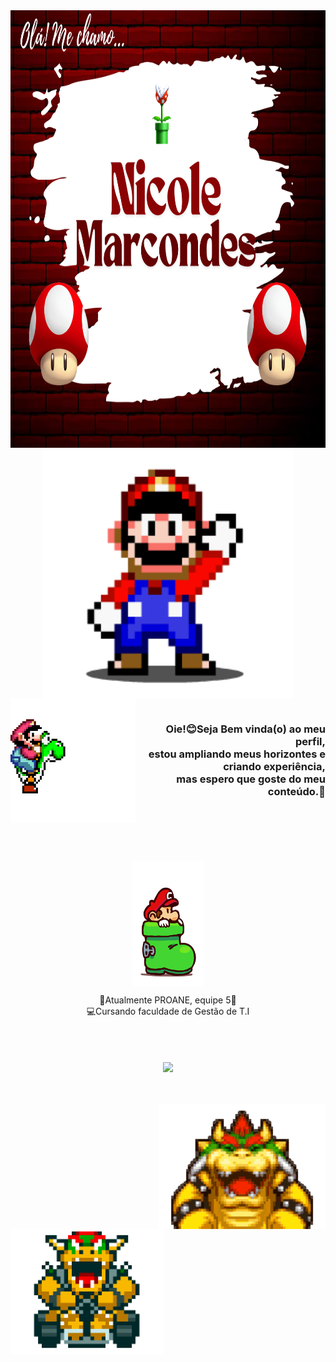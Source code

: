 <div>
 <img align="center" height="700vh" src="giithub img/personalizado (1).png"  />
</div>
 
<div align = "center">
<img align="center" height="400vh" src="giithub img/mario.tchau.gif"  />
</div>

<div align="center">
 <img align="left" height="200vh" src="giithub img/mario.yoshi.gif"  />
<br> <h3 align="right"> Oie!😊Seja Bem vinda(o) ao meu perfil, <br> estou ampliando meus horizontes e criando experiência,<br> mas espero que goste do meu conteúdo.🥰 </h3><br/><br/><br/><br/><br/>
</div>


 
<div align = "center">
<img align="center" height="200vh" src="giithub img/mario.bota.gif"  />
<p align= "center">💙Atualmente PROANE, equipe 5💙
<br>💻Cursando faculdade de Gestão de T.I </p><br>
</div><br/><br/>


<div align="center">
  
<picture align="center">
  <source
    srcset="https://github-readme-stats.vercel.app/api?username=Ni15Marcondess&show_icons=true&theme=tokyonight"
    media="(prefers-color-scheme: dark)"
  />
  <source
    srcset="https://github-readme-stats.vercel.app/api?username=Ni15Marcondess&show_icons=true"
    media="(prefers-color-scheme: light), (prefers-color-scheme: no-preference)"
  />
  <img align="center" src="https://github-readme-stats.vercel.app/api?username=Ni15Marcondess&show_icons=true" />
</picture><br/><br/><br/><br/>
 
</div>


<div align= "center">
 <img align = "right" height="200vh" src="giithub img/bowser.rindo.gif"  />
 <img align = "left" height="200vh" src="giithub img/bowser.carro.gif"  />
</div>



